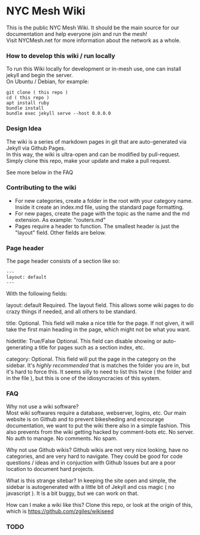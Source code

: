 # NYC Mesh Wiki 

This is the public NYC Mesh Wiki. It should be the main source for our documentation and help everyone join and run the mesh!  
Visit NYCMesh.net for more information about the network as a whole.  


### How to develop this wiki / run locally

To run this Wiki locally for development or in-mesh use, one can install jekyll and begin the server.  
On Ubuntu / Debian, for example:
```
git clone ( this repo )
cd ( this repo )
apt install ruby
bundle install
bundle exec jekyll serve --host 0.0.0.0
```

### Design Idea

The wiki is a series of markdown pages in git that are auto-generated via Jekyll via Github Pages.  
In this way, the wiki is ultra-open and can be modified by pull-request. Simply clone this repo, make your update and make a pull request.  

See more below in the FAQ

### Contributing to the wiki
* For new categories, create a folder in the root with your category name. Inside it create an index.md file, using the standard page formatting.
* For new pages, create the page with the topic as the name and the md extension. As example: "routers.md"
* Pages require a header to function. The smallest header is just the "layout" field. Other fields are below.



### Page header

The page header consists of a section like so:
```
---
layout: default
---
```

With the following fields:

layout: default
  Required. The layout field. This allows some wiki pages to do crazy things if needed, and all others to be standard.

title: <Name>
  Optional. This field will make a nice title for the page. If not given, it will take the first main heading in the page, which might not be what you want.

hidetitle: True/False
  Optional. This field can disable showing or auto-generating a title for pages such as a section index, etc.

category: <Category>
  Optional. This field will put the page in the category on the sidebar. It's *highly recommended* that is matches the folder you are in, but it's hard to force this. It seems silly to need to list this twice ( the folder and in the file ), but this is one of the idiosyncracies of this system.



### FAQ

Why not use a wiki software?  
Most wiki softwares require a database, webserver, logins, etc. Our main website is on Github and to prevent bikesheding and encourage documentation, we want to put the wiki there also in a simple fashion. This also prevents from the wiki getting hacked by comment-bots etc.  No server. No auth to manage. No comments. No spam.

Why not use Github wikis?
Github wikis are not very nice looking, have no categories, and are very hard to navigate. They could be good for code questions / ideas and in conjuction with Github Issues but are a poor location to document hard projects.

What is this strange sitebar?
In keeping the site open and simple, the sidebar is autogenerated with a little bit of Jekyll and css magic ( no javascript ). It is a bit buggy, but we can work on that. 

How can I make a wiki like this?
Clone this repo, or look at the origin of this, which is https://github.com/zgiles/wikiseed


### TODO



